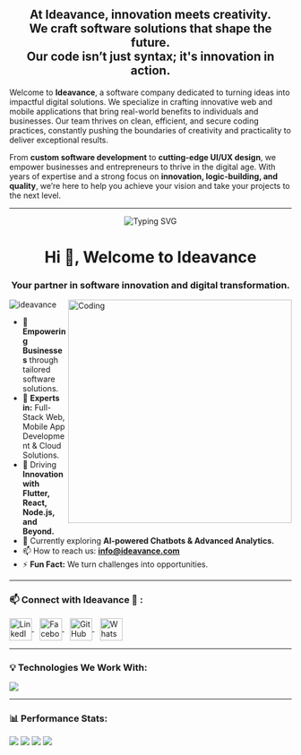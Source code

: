 

<h2 align="center">At Ideavance, innovation meets creativity.<br>We craft software solutions that shape the future.<br>Our code isn’t just syntax; it's innovation in action.</h2>  

<!-- <img alt="Coding" style="border-radius:20px;" src="./myAssets/github-banner.jpeg"> -->  

<p style="margin-top: 6px; line-height:26x; font-size:16px;">  

Welcome to **Ideavance**, a software company dedicated to turning ideas into impactful digital solutions. We specialize in crafting innovative web and mobile applications that bring real-world benefits to individuals and businesses. Our team thrives on clean, efficient, and secure coding practices, constantly pushing the boundaries of creativity and practicality to deliver exceptional results.  

From **custom software development** to **cutting-edge UI/UX design**, we empower businesses and entrepreneurs to thrive in the digital age. With years of expertise and a strong focus on **innovation, logic-building, and quality**, we’re here to help you achieve your vision and take your projects to the next level.  

---

<div align='center'>  
  <img align="center" src="https://readme-typing-svg.herokuapp.com?font=Fira+Code&weight=600&size=24&duration=3500&pause=500&color=151CF7&center=true&vCenter=true&width=435&lines=Custom+Software+Development;Mobile+Application+Solutions;Web+Application+Development;Tech+Consulting;UI%2FUX+Innovation" alt="Typing SVG" />  
</div>  

<h1 align="center">Hi 👋, Welcome to Ideavance</h1>  
<h3 align="center">Your partner in software innovation and digital transformation.</h3>  

<img align="right" alt="Coding" width="399" src="https://user-images.githubusercontent.com/115187902/230700872-d5f44b85-56c7-4e27-80a4-6e2db901e60c.gif">  

<p align="left">   
  <img src="https://komarev.com/ghpvc/?username=ideavance&label=Profile%20views&color=0e75b6&style=flat" alt="ideavance" />  
</p>  

- 🚀 **Empowering Businesses** through tailored software solutions.  
- 🚀 **Experts in:** Full-Stack Web, Mobile App Development & Cloud Solutions.  
- 🚀 Driving **Innovation with Flutter, React, Node.js, and Beyond.**  
- 🌱 Currently exploring **AI-powered Chatbots & Advanced Analytics.**  
- 📫 How to reach us: **info@ideavance.com**  
- ⚡ **Fun Fact:** We turn challenges into opportunities.  

---

<h3 align="">📫 Connect with Ideavance 🔗 :</h3>  
<p align="">  
  <a href="https://www.linkedin.com/company/ideavance/" target="_blank">  
    <img align="center" src="https://upload.wikimedia.org/wikipedia/commons/e/e9/Linkedin_icon.svg" height="40" width="40" alt="LinkedIn"/>  
  </a>  
  <a href="https://facebook.com/Ideavance" target="_blank" style="margin-left: 10px;">  
    <img align="center" src="https://upload.wikimedia.org/wikipedia/commons/5/51/Facebook_f_logo_%282019%29.svg" height="40" width="40" alt="Facebook"/>  
  </a>  
  <a href="https://github.com/Ideavance" target="_blank" style="margin-left: 10px;">  
    <img align="center" src="https://upload.wikimedia.org/wikipedia/commons/9/91/Octicons-mark-github.svg" height="40" width="40" alt="GitHub"/>  
  </a>  
  <a href="https://wa.me/03356662453" target="_blank" style="margin-left: 10px;">  
    <img align="center" src="https://upload.wikimedia.org/wikipedia/commons/6/6b/WhatsApp.svg" height="40" width="40" alt="WhatsApp"/>  
  </a>  
</p>  

---

<h3 align="">💡 Technologies We Work With:</h3>  
<p align="">  
  <a href="https://skillicons.dev">  
    <img src="https://skillicons.dev/icons?i=html,css,js,react,bootstrap,tailwind,flutter,php,wordpress,nodejs,figma,github,gitlab,mongodb,mysql,firebase,postman,dart" />  
  </a>  
</p>  

---

<h3 align="">📊 Performance Stats:</h3>  
<p align="">  
  <img src="https://github-readme-stats.vercel.app/api/top-langs?username=ideavance&show_icons=true&locale=en&layout=compact&count_private=true&theme=outrun" />  
  <img src="https://github-readme-stats.vercel.app/api?username=ideavance&show_icons=true&locale=en&count_private=true&theme=outrun" />  
  <img src="https://github-readme-streak-stats.herokuapp.com/?user=ideavance&theme=outrun" />  
  <img src="https://github-profile-trophy.vercel.app/?username=ideavance&theme=algolia&no-frame=true&column=-1" />  
</p>  



